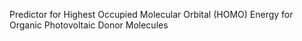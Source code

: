 Predictor for Highest Occupied Molecular Orbital (HOMO) Energy for Organic Photovoltaic Donor Molecules
